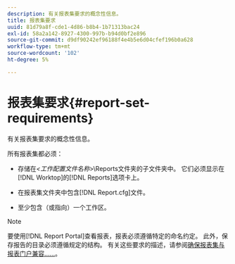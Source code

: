 ```yaml
---
description: 有关报表集要求的概念性信息。
title: 报表集要求
uuid: 81d79a8f-cde1-4d86-b8b4-1b71313bac24
exl-id: 58a2a142-8927-4300-997b-b94d0bf2e896
source-git-commit: d9df90242ef96188f4e4b5e6d04cfef196b0a628
workflow-type: tm+mt
source-wordcount: '102'
ht-degree: 5%

---
```


# 报表集要求{#report-set-requirements}

有关报表集要求的概念性信息。

所有报表集都必须：

* 存储在&#x200B;*&lt;工作配置文件名称*>\Reports文件夹的子文件夹中。 它们必须显示在[!DNL Worktop]的[!DNL Reports]选项卡上。

* 在报表集文件夹中包含[!DNL Report.cfg]文件。
* 至少包含（或指向）一个工作区。

>[!NOTE]
>
>要使用[!DNL Report Portal]查看报表，报表必须遵循特定的命名约定。 此外，保存报告的目录必须遵循规定的结构。 有关这些要求的描述，请参阅[确保报表集与报表门户兼容……](../../home/c-rpt-oview/c-install-rpt-port/c-rpt-port-user-inter.md#section-2b141e5d198a4bbea455699126c24706)。
